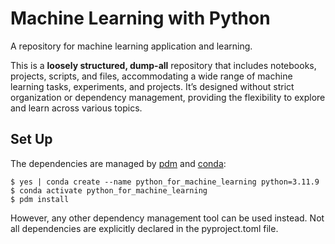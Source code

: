 # Machine Learning with Python

A repository for machine learning application and learning. 

This is a **loosely structured, dump-all** repository that includes notebooks, projects, scripts, and files, accommodating a wide range of machine learning tasks, experiments, and projects. It’s designed without strict organization or dependency management, providing the flexibility to explore and learn across various topics.

## Set Up

The dependencies are managed by [pdm](https://github.com/pdm-project/pdm) and [conda](https://conda.io/projects/conda/en/latest/user-guide/tasks/manage-python.html):

```shell
$ yes | conda create --name python_for_machine_learning python=3.11.9
$ conda activate python_for_machine_learning
$ pdm install
```

However, any other dependency management tool can be used instead. Not all dependencies are explicitly declared in the pyproject.toml file. 
